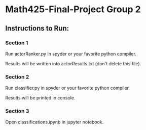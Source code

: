 # Math425-Final-Project Group 2
## Instructions to Run:
### Section 1
Run actorRanker.py in spyder or your favorite python compiler.

Results will be written into actorResults.txt (don't delete this file).
### Section 2
Run classifier.py in spyder or your favorite python compiler.

Results will be printed in console.
### Section 3
Open classifications.ipynb in jupyter notebook.
